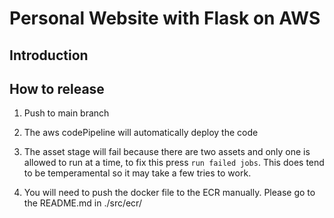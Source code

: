 # Personal Website with Flask on AWS
## Introduction

## How to release
1. Push to main branch
2. The aws codePipeline will automatically deploy the code 
3. The asset stage will fail because there are two assets and only one is allowed to run at a time, to fix this press 
`run failed jobs`. This does tend to be temperamental so it may take a few tries to work. 

4. You will need to push the docker file to the ECR manually. Please go to the README.md in ./src/ecr/